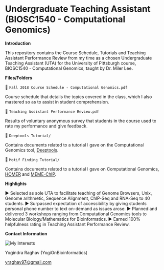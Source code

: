 # Undergraduate Teaching Assistant (BIOSC1540 - Computational Genomics)


**Introduction** 

This repository contains the Course Schedule, Tutorials and Teaching Assistant Performance Review from my time as a chosen Undergraduate Teaching Assistant (UTA) for the University of Pittsburgh course, BIOSC1540 - Computational Genomics, taught by Dr. Miler Lee. 


**Files/Folders** 

:scroll: `Fall 2018 Course Schedule - Computational Genomics.pdf`

Course schedule that details the topics covered in the class, which I also mastered so as to assist in student comprehension. 

:scroll: `Teaching Assistant Performance Review.pdf`

Results of voluntary anonymous survey that students in the course used to rate my performance and give feedback. 

:file_folder: `Deeptools Tutorial/` 

Contains documents related to a tutorial I gave on the Computational Genomics tool, [Deeptools](https://deeptools.readthedocs.io/en/develop/). 

:file_folder: `Motif Finding Tutorial/`

Contains documents related to a tutorial I gave on Computational Genomics, [HOMER](http://homer.ucsd.edu/homer/) and [MEME-ChIP](http://meme-suite.org/tools/meme-chip). 


**Highlights** 

► Selected as sole UTA to facilitate teaching of Genome Browsers, Unix, Genome arithmetic, Sequence Alignment, ChIP-Seq and RNA-Seq to 40 students. 
► Surpassed expectation of accessibility by giving students personal phone number to text on-demand as issues arose. 
► Planned and delivered 3 workshops ranging from Computational Genomics tools to Molecular Biology/Mathematics for Bioinformatics. 
► Earned 100% helpfulness rating in Teaching Assistant Performance Review.


**Contact Information**

![My Interests](https://avatars1.githubusercontent.com/u/38919947?s=400&u=49ab1365a14fac78a91e425efd583f7a2bcb3e25&v=4)

Yogindra Raghav (YogiOnBioinformatics)

yraghav97@gmail.com